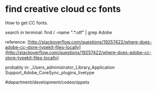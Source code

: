 # find creative cloud cc fonts
How to get CC fonts.

search in terminal: find / -name ".*.otf" | grep Adobe

reference: [http://stackoverflow.com/questions/19257422/where-does-adobe-cc-store-typekit-files-locally](http://stackoverflow.com/questions/19257422/where-does-adobe-cc-store-typekit-files-locally)

probably in: _Users_administrator_Library_Application Support_Adobe_CoreSync_plugins_livetype

#department/development/codesnippets